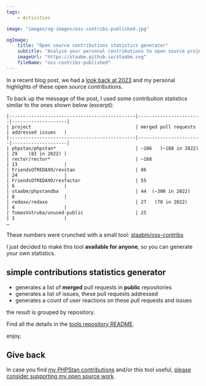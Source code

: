 ```yaml
---
tags:
    - Activities

image: "images/og-images/oss-contribs-published.jpg"

ogImage:
    title: "Open source contributions statistics generator"
    subtitle: "Analyse your personal contributions to open source projects"
    imageUrl: "https://staabm.github.io/staabm.svg"
    fileName: "oss-contribs-published"
---
```


In a recent blog post, we had a [look back at 2023](https://staabm.github.io/2023/12/07/contribution-summary-2023.html) and my personal highlights of these open source contributions.

To back up the message of the post, I used some contribution statistics similar to the ones shown below (excerpt):

```
|----------------------------------------------|-----------------------|--------------------|
| project                                      | merged pull requests  | addressed issues   |
|----------------------------------------------|-----------------------|--------------------|
| phpstan/phpstan*                             | ~106   (~188 in 2022) | 29    (83 in 2022) |
| rector/rector*                               | ~168                  | 13                 |
| FriendsOfREDAXO/rexstan                      | 86                    | 24                 |
| FriendsOfREDAXO/rexfactor                    | 55                    | 6                  |
| staabm/phpstandba                            | 44  (~300 in 2022)    | 8                  |
| redaxo/redaxo                                | 27   (70 in 2022)     | 4                  |
| TomasVotruba/unused-public                   | 25                    | 1                  |
…
```

These numbers were crunched with a small tool: [staabm/oss-contribs](https://github.com/staabm/oss-contribs)

I just decided to make this tool **available for anyone**, so you can generate your own statistics.

## simple contributions statistics generator

- generates a list of **merged** pull requests in **public** repositories
- generates a list of issues, these pull requests addressed
- generates a count of user reactions on these pull requests and issues

the result is grouped by repository.

Find all the details in the [tools repository README](https://github.com/staabm/oss-contribs/blob/main/README.md).

enjoy.

## Give back

In case you find [my PHPStan contributions](https://github.com/phpstan/phpstan-src/pulls?q=is%3Apr+sort%3Aupdated-desc+author%3Astaabm+is%3Amerged) and/or this tool useful, [please consider supporting my open source work](https://github.com/sponsors/staabm).
